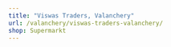 ```yaml
---
title: "Viswas Traders, Valanchery"
url: /valanchery/viswas-traders-valanchery/
shop: Supermarkt
---
```

